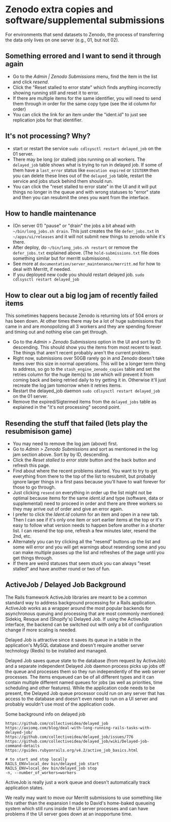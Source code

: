 # Zenodo extra copies and software/supplemental submissions

For environments that send datasets to Zenodo, the process of
transferring the data only lives on one server (e.g., 01, but not 02).

## Something errored and I want to send it through again
- Go to the *Admin | Zenodo Submissions* menu, find the item in the list and click *resend*.
- Click the "Reset stalled to error state" which finds anything incorrectly showing running still and reset it to error.
- If there are multiple items for the same identifier, you will need to send them through
  in order for the same copy type (see the id column for order)
- You can click the link for an item under the "ident.id" to just see replication jobs for that identifier.
  

## It's not processing? Why?
- start or restart the service `sudo cdlsysctl restart delayed_job` on the 01 server.
- There may be long (or stalled) jobs running on all workers.  The `delayed_job` table shows what is trying 
  to run in delayed job.  If some of them have a `last_error` status like `execution expired` or `SIGTERM` then
  you can delete these lines out of the `delayed_job` table, restart the service and jobs stuck
  behind them should run.
- You can click the "reset stalled to error state" in the UI and it will put things no longer in the queue
  and with wrong statuses to "error" state and then you can resubmit the ones you want from the interface.

## How to handle maintenance
- (On server 01) "pause" or "drain" the jobs a bit ahead with `~/bin/long_jobs.sh drain`.  This just creates
  the file `defer_jobs.txt` in `~/apps/ui/releases` and it will not submit new things to zenodo while it's there.
- After deploy, do `~/bin/long_jobs.sh restart` or remove the `defer_jobs.txt` explained above. (The
  `hold-submissions.txt` file does something similar but for merritt submissions).
- See more at `documentation/server_maintenance/merritt.md` for how to deal with Merritt, if needed.
- If you deployed new code you should restart delayed job.  `sudo cdlsysctl restart delayed_job`

## How to clear out a big log jam of recently failed items
This sometimes happens because Zenodo is returning lots of 504 errors or has been down.  At other times
there may be a lot of huge submissions that came in and are monopolizing all 3 workers and they are spending
forever and timing out and nothing else can get through.

- Go to the *Admin > Zenodo Submissions* option in the UI and sort by ID descending.  This should show you the
  items from most recent to least.  The things that aren't recent probably aren't the current problem.
- Right now, submissions over 50GB rarely go in and Zenodo doesn't take items over this size in normal operations. 
  This will be a longer term thing to address, so go to the `stash_engine_zenodo_copies` table and set
  the retries column for the huge item(s) to `100` which will prevent it from coming back and being
  retried daily to try getting it in.  Otherwise it'll just recreate the log jam tomorrow when it retries items.
- Restart the delayed_job daemon `sudo cdlsysctl restart delayed_job` on the 01 server.
- Remove the expired/Sigtermed items from the `delayed_jobs` table as explained in the "it's not processing"
  second point.

## Resending the stuff that failed (lets play the resubmisison game)
- You may need to remove the log jam (above) first.
- Go to *Admin > Zenodo Submissions* and sort as mentioned in the log jam section above.  Sort by by ID, descending.
- Click the *Reset stalled to error state* button and the back button and refresh this page.
- Find about where the recent problems started.  You want to try to get everything from there
  to the top of the list to resubmit, but probably ignore larger things in a first pass because you'll 
  have to wait forever for those to go through.
- Just clicking `resend` on everything in order up the list might not be optimal because items 
  for the same *ident.id* and type (software, data or supplemental) need to proceed in order and
  there are three workers so they may arrive out of order and give an error again.
- I prefer to click the *Ident.id* column for an item and open in a new tab. Then I can see if it's only one
  item or sort earlier items at the top or it's easy to follow what version needs to happen before another
  in a shorter list.  I can resend the top one, refresh a few minutes later, resend the 2nd, etc.
- Alternately you can try clicking all the "resend" buttons up the list and some will error and you
  will get warnings about resending some and you can make multiple passes up the list and refreshes
  of the page until you get things through.
- If there are weird statuses that seem stuck you can always "reset stalled" and have another round or two of fun.

## ActiveJob / Delayed Job Background

The Rails framework ActiveJob libraries are meant to be a common standard
way to address background processing
for a Rails application.  ActiveJob works as a wrapper around the most
popular backends for asynchronous queuing and processing that are most
commonly mentioned: Sidekiq, Resque and (Shopify's) Delayed Job.  If
using the ActiveJob interface, the backend can be switched out with
only a bit of configuration change if more scaling is needed.

Delayed Job is attractive since it saves its queue in a table in the
application's MySQL database and doesn't require another server
technology (Redis) to be installed and managed.

Delayed Job saves queue state to the database (from request by
ActiveJob) and a separate independent Delayed Job daemon process picks
up jobs off the queue and processes them so they run independently of
the web server processes.  The items enqueued can be of all different
types and it can contain multiple different named queues for jobs (as
well as priorities, time scheduling and other features).  While the
application code needs to be present, the Delayed Job queue processor
could run on any server that has access to the database and doesn't
even need to run on a UI server and probably wouldn't use most of the
application code.

Some background info on delayed job

```
https://github.com/collectiveidea/delayed_job
https://axiomq.com/blog/deal-with-long-running-rails-tasks-with-delayed-job/
https://github.com/collectiveidea/delayed_job/issues/776
https://github.com/collectiveidea/delayed_job/wiki/Delayed-job-command-details
https://guides.rubyonrails.org/v4.2/active_job_basics.html

# to start and stop locally
RAILS_ENV=local_dev bin/delayed_job start
RAILS_ENV=local_dev bin/delayed_job stop
-n, --number_of_workers=workers
```

ActiveJob is really just a work queue and doesn't automatically track application states.

We really may want to move our Merritt submissions to use something
like this rather than the expansion I made to David's home-baked
queueing system which still runs inside the UI server processes and
can have problems if the UI server goes down at an inopportune time.

